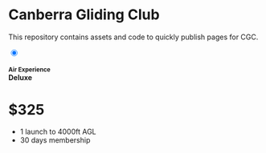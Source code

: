 # Canberra Gliding Club

This repository contains assets and code to quickly publish pages for CGC.

<div class="col">
              <input
                type="radio"
                name="os0"
                id="aef-deluxe"
                value="Deluxe Air Experience"
                autocomplete="off"
                checked
              />
              <label for="aef-deluxe">
                <div class="card rounded-3 shadow-sm">
                  <div class="card-header py-3">
                    <h4 class="my-0 fw-normal">
                      <small class="text-muted fw-light">Air Experience</small
                      ><br />Deluxe
                    </h4>
                  </div>
                  <div class="card-body">
                    <h1 class="card-title pricing-card-title">$325</h1>
                    <ul class="list-group list-group-flush">
                      <li class="list-group-item">1 launch to 4000ft AGL</li>
                      <li class="list-group-item">30 days membership</li>
                    </ul>
                  </div>
                </div>
              </label>
            </div>

            

